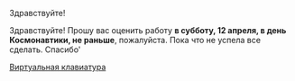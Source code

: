 Здравствуйте!

Здравствуйте! Прошу вас оценить работу **в субботу, 12 апреля, в день Космонавтики, не раньше**, пожалуйста. Пока что не успела все сделать. Спасибо'

[Виртуальная клавиатура](https://adelinyshka.github.io/virtual-keyboard/)